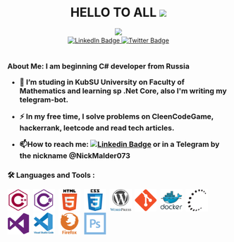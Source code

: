 
 <h1 align = "center">
    <br>  HELLO TO ALL <img src="https://media.giphy.com/media/hvRJCLFzcasrR4ia7z/giphy.gif" width="30px"/>
</h1>
<div id="header" align="center">
  <img src="https://media.giphy.com/media/2xu5zpSV3oqKcCSZ49/giphy.gif"/>
</div>

<div id="badges" align="center">
  <a href="https://www.linkedin.com/in/nikita-baturin-3a2b7a203/">
    <img src="https://img.shields.io/badge/LinkedIn-blue?style=for-the-badge&logo=linkedin&logoColor=white" alt="LinkedIn Badge"/>
  </a>
  <a href="https://twitter.com/NickMalder073">
    <img src="https://img.shields.io/badge/Twitter-blue?style=for-the-badge&logo=twitter&logoColor=white" alt="Twitter Badge"/>
  </a>
  <br><img src="https://komarev.com/ghpvc/?username=NickMalder073"&style=flat-square&color=blue" alt=""/>
</div>
<h3>
About Me:
I am beginning C# developer from Russia
   
- :telescope: I’m studing in KubSU University on Faculty of Mathematics and learning sp .Net Core, also I'm writing my telegram-bot.

- :zap: In my free time, I solve problems on CleenCodeGame, hackerrank, leetcode and read tech articles.

- :mailbox:How to reach me: [![Linkedin Badge](https://img.shields.io/badge/-Baturin-blue?style=flat&logo=Linkedin&logoColor=white)](https://www.linkedin.com/in/nikita-baturin-3a2b7a203/") or in a Telegram by the nickname @NickMalder073
</h3>

 
### :hammer_and_wrench: Languages and Tools :
 <img src="https://github.com/devicons/devicon/blob/master/icons/cplusplus/cplusplus-line.svg" title="C++" alt="C++" width="50" height="50"/>&nbsp;
 <img src="https://github.com/devicons/devicon/blob/master/icons/csharp/csharp-line.svg" title="C#" alt="C#" width="50" height="50"/>&nbsp;
 <img src="https://github.com/devicons/devicon/blob/master/icons/html5/html5-original-wordmark.svg" title="HTML5" alt="HTML5" width="50" height="50"/>&nbsp;
 <img src="https://github.com/devicons/devicon/blob/master/icons/css3/css3-original-wordmark.svg" title="CSS3" alt="CSS3" width="50" height="50"/>&nbsp;
 <img src="https://github.com/devicons/devicon/blob/master/icons/wordpress/wordpress-original.svg" title="Wordpress" alt="Wordpress" width="50" height="50"/>&nbsp;
 <img src="https://github.com/devicons/devicon/blob/master/icons/git/git-plain.svg" title="Git" alt="Git" width="50" height="50"/>&nbsp;
 <img src="https://github.com/devicons/devicon/blob/master/icons/docker/docker-original-wordmark.svg" title="Docker" alt="Docker" width="50" height="50"/>&nbsp;
 <img src="https://github.com/devicons/devicon/blob/master/icons/ssh/ssh-original.svg" title="SSH" alt="SSH" width="50" height="50"/>&nbsp;
 <img src="https://github.com/devicons/devicon/blob/master/icons/visualstudio/visualstudio-plain.svg" title="Visual Studio" alt="Visual Studio" width="50" height="50"/>&nbsp;
 <img src="https://github.com/devicons/devicon/blob/master/icons/vscode/vscode-original-wordmark.svg" title="VSCode" alt="VSCode" width="50" height="50"/>&nbsp;
 <img src="https://github.com/devicons/devicon/blob/master/icons/firefox/firefox-plain-wordmark.svg" title="Firefox" alt="Firefox" width="50" height="50"/>&nbsp;
 <img src="https://github.com/devicons/devicon/blob/master/icons/photoshop/photoshop-line.svg" title="Photoshop" alt="Photoshop" width="50" height="50"/>&nbsp;
 
 
